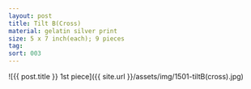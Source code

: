 ```yaml
---
layout: post
title: Tilt B(Cross)
material: gelatin silver print
size: 5 x 7 inch(each); 9 pieces
tag:
sort: 003
---
```


![{{ post.title }} 1st piece]({{ site.url }}/assets/img/1501-tiltB(cross).jpg)
